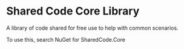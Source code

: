# Shared Code Core Library

A library of code shared for free use to help with common scenarios.

To use this, search NuGet for SharedCode.Core
